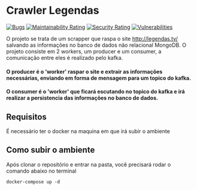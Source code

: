 # Crawler Legendas
[![Bugs](https://sonarcloud.io/api/project_badges/measure?project=diegopavani1_CrawlerLegends&metric=bugs)](https://sonarcloud.io/summary/new_code?id=diegopavani1_CrawlerLegends) [![Maintainability Rating](https://sonarcloud.io/api/project_badges/measure?project=diegopavani1_CrawlerLegends&metric=sqale_rating)](https://sonarcloud.io/summary/new_code?id=diegopavani1_CrawlerLegends)
[![Security Rating](https://sonarcloud.io/api/project_badges/measure?project=diegopavani1_CrawlerLegends&metric=security_rating)](https://sonarcloud.io/summary/new_code?id=diegopavani1_CrawlerLegends)
[![Vulnerabilities](https://sonarcloud.io/api/project_badges/measure?project=diegopavani1_CrawlerLegends&metric=vulnerabilities)](https://sonarcloud.io/summary/new_code?id=diegopavani1_CrawlerLegends)

O projeto se trata de um scrapper que raspa o site <http://legendas.tv/> salvando as informações no banco de dados não relacional MongoDB.
O projeto consiste em 2 workers, um producer e um consumer, a comunicação entre eles é realizado pelo kafka.

#### O producer é o 'worker' raspar o site e extrair as informações necessárias, enviando em forma de mensagem para um topico do kafka.
#### O consumer é o 'worker' que ficará escutando no topico do kafka e irá realizar a persistencia das informações no banco de dados.

## Requisitos
É necessário ter o docker na maquina em que irá subir o ambiente

## Como subir o ambiente
Após clonar o repositório e entrar na pasta, você precisará rodar o comando abaixo no terminal

``docker-compose up -d``
